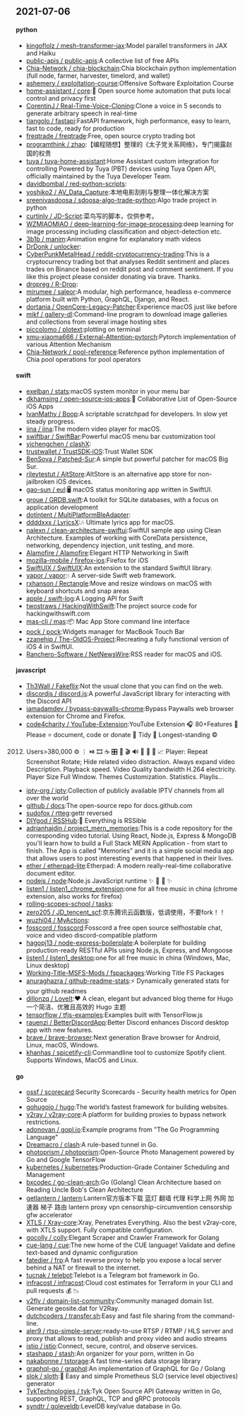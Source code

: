 ## 2021-07-06

#### python
* [kingoflolz / mesh-transformer-jax](https://github.com/kingoflolz/mesh-transformer-jax):Model parallel transformers in JAX and Haiku
* [public-apis / public-apis](https://github.com/public-apis/public-apis):A collective list of free APIs
* [Chia-Network / chia-blockchain](https://github.com/Chia-Network/chia-blockchain):Chia blockchain python implementation (full node, farmer, harvester, timelord, and wallet)
* [ashemery / exploitation-course](https://github.com/ashemery/exploitation-course):Offensive Software Exploitation Course
* [home-assistant / core](https://github.com/home-assistant/core):🏡
Open source home automation that puts local control and privacy first
* [CorentinJ / Real-Time-Voice-Cloning](https://github.com/CorentinJ/Real-Time-Voice-Cloning):Clone a voice in 5 seconds to generate arbitrary speech in real-time
* [tiangolo / fastapi](https://github.com/tiangolo/fastapi):FastAPI framework, high performance, easy to learn, fast to code, ready for production
* [freqtrade / freqtrade](https://github.com/freqtrade/freqtrade):Free, open source crypto trading bot
* [programthink / zhao](https://github.com/programthink/zhao):【编程随想】整理的《太子党关系网络》，专门揭露赵国的权贵
* [tuya / tuya-home-assistant](https://github.com/tuya/tuya-home-assistant):Home Assistant custom integration for controlling Powered by Tuya (PBT) devices using Tuya Open API, officially maintained by the Tuya Developer Team.
* [davidbombal / red-python-scripts](https://github.com/davidbombal/red-python-scripts):
* [yoshiko2 / AV_Data_Capture](https://github.com/yoshiko2/AV_Data_Capture):本地电影刮削与整理一体化解决方案
* [sreenivasdoosa / sdoosa-algo-trade-python](https://github.com/sreenivasdoosa/sdoosa-algo-trade-python):Algo trade project in python
* [curtinlv / JD-Script](https://github.com/curtinlv/JD-Script):菜鸟写的脚本，仅供参考。
* [WZMIAOMIAO / deep-learning-for-image-processing](https://github.com/WZMIAOMIAO/deep-learning-for-image-processing):deep learning for image processing including classification and object-detection etc.
* [3b1b / manim](https://github.com/3b1b/manim):Animation engine for explanatory math videos
* [DrDonk / unlocker](https://github.com/DrDonk/unlocker):
* [CyberPunkMetalHead / reddit-cryptocurrency-trading](https://github.com/CyberPunkMetalHead/reddit-cryptocurrency-trading):This is a cryptocurrency trading bot that analyses Reddit sentiment and places trades on Binance based on reddit post and comment sentiment. If you like this project please consider donating via brave. Thanks.
* [dropreg / R-Drop](https://github.com/dropreg/R-Drop):
* [mirumee / saleor](https://github.com/mirumee/saleor):A modular, high performance, headless e-commerce platform built with Python, GraphQL, Django, and React.
* [dortania / OpenCore-Legacy-Patcher](https://github.com/dortania/OpenCore-Legacy-Patcher):Experience macOS just like before
* [mikf / gallery-dl](https://github.com/mikf/gallery-dl):Command-line program to download image galleries and collections from several image hosting sites
* [piccolomo / plotext](https://github.com/piccolomo/plotext):plotting on terminal
* [xmu-xiaoma666 / External-Attention-pytorch](https://github.com/xmu-xiaoma666/External-Attention-pytorch):Pytorch implementation of various Attention Mechanism
* [Chia-Network / pool-reference](https://github.com/Chia-Network/pool-reference):Reference python implementation of Chia pool operations for pool operators

#### swift
* [exelban / stats](https://github.com/exelban/stats):macOS system monitor in your menu bar
* [dkhamsing / open-source-ios-apps](https://github.com/dkhamsing/open-source-ios-apps):📱
Collaborative List of Open-Source iOS Apps
* [IvanMathy / Boop](https://github.com/IvanMathy/Boop):A scriptable scratchpad for developers. In slow yet steady progress.
* [iina / iina](https://github.com/iina/iina):The modern video player for macOS.
* [swiftbar / SwiftBar](https://github.com/swiftbar/SwiftBar):Powerful macOS menu bar customization tool
* [yichengchen / clashX](https://github.com/yichengchen/clashX):
* [trustwallet / TrustSDK-iOS](https://github.com/trustwallet/TrustSDK-iOS):Trust Wallet SDK
* [BenSova / Patched-Sur](https://github.com/BenSova/Patched-Sur):A simple but powerful patcher for macOS Big Sur.
* [rileytestut / AltStore](https://github.com/rileytestut/AltStore):AltStore is an alternative app store for non-jailbroken iOS devices.
* [gao-sun / eul](https://github.com/gao-sun/eul):🖥️
macOS status monitoring app written in SwiftUI.
* [groue / GRDB.swift](https://github.com/groue/GRDB.swift):A toolkit for SQLite databases, with a focus on application development
* [dotintent / MultiPlatformBleAdapter](https://github.com/dotintent/MultiPlatformBleAdapter):
* [ddddxxx / LyricsX](https://github.com/ddddxxx/LyricsX):🎶
Ultimate lyrics app for macOS.
* [nalexn / clean-architecture-swiftui](https://github.com/nalexn/clean-architecture-swiftui):SwiftUI sample app using Clean Architecture. Examples of working with CoreData persistence, networking, dependency injection, unit testing, and more.
* [Alamofire / Alamofire](https://github.com/Alamofire/Alamofire):Elegant HTTP Networking in Swift
* [mozilla-mobile / firefox-ios](https://github.com/mozilla-mobile/firefox-ios):Firefox for iOS
* [SwiftUIX / SwiftUIX](https://github.com/SwiftUIX/SwiftUIX):An extension to the standard SwiftUI library.
* [vapor / vapor](https://github.com/vapor/vapor):💧
A server-side Swift web framework.
* [rxhanson / Rectangle](https://github.com/rxhanson/Rectangle):Move and resize windows on macOS with keyboard shortcuts and snap areas
* [apple / swift-log](https://github.com/apple/swift-log):A Logging API for Swift
* [twostraws / HackingWithSwift](https://github.com/twostraws/HackingWithSwift):The project source code for hackingwithswift.com
* [mas-cli / mas](https://github.com/mas-cli/mas):📦
Mac App Store command line interface
* [pock / pock](https://github.com/pock/pock):Widgets manager for MacBook Touch Bar
* [zzanehip / The-OldOS-Project](https://github.com/zzanehip/The-OldOS-Project):Recreating a fully functional version of iOS 4 in SwiftUI.
* [Ranchero-Software / NetNewsWire](https://github.com/Ranchero-Software/NetNewsWire):RSS reader for macOS and iOS.

#### javascript
* [Th3Wall / Fakeflix](https://github.com/Th3Wall/Fakeflix):Not the usual clone that you can find on the web.
* [discordjs / discord.js](https://github.com/discordjs/discord.js):A powerful JavaScript library for interacting with the Discord API
* [iamadamdev / bypass-paywalls-chrome](https://github.com/iamadamdev/bypass-paywalls-chrome):Bypass Paywalls web browser extension for Chrome and Firefox.
* [code4charity / YouTube-Extension](https://github.com/code4charity/YouTube-Extension):YouTube Extension
🎧
80+Features
🧰
Please
⭐
document, code or donate
📌
Tidy
📌
Longest-standing
©️
2012. Users>380,000
⚙️
⋮
⏯️
🎞️
☕
🎛️
🔴
🎬
🔊
🎨
🧩
🧪
📈
Player: Repeat Screenshot Rotate; Hide related video distraction. Always expand video Description. Playback speed. Video Quality bandwidth H.264 electricity. Player Size Full Window. Themes Customization. Statistics. Playlis…
* [iptv-org / iptv](https://github.com/iptv-org/iptv):Collection of publicly available IPTV channels from all over the world
* [github / docs](https://github.com/github/docs):The open-source repo for docs.github.com
* [sudofox / rtteg](https://github.com/sudofox/rtteg):gettr reversed
* [DIYgod / RSSHub](https://github.com/DIYgod/RSSHub):🍰
Everything is RSSible
* [adrianhajdin / project_mern_memories](https://github.com/adrianhajdin/project_mern_memories):This is a code repository for the corresponding video tutorial. Using React, Node.js, Express & MongoDB you'll learn how to build a Full Stack MERN Application - from start to finish. The App is called "Memories" and it is a simple social media app that allows users to post interesting events that happened in their lives.
* [ether / etherpad-lite](https://github.com/ether/etherpad-lite):Etherpad: A modern really-real-time collaborative document editor.
* [nodejs / node](https://github.com/nodejs/node):Node.js JavaScript runtime
✨
🐢
🚀
✨
* [listen1 / listen1_chrome_extension](https://github.com/listen1/listen1_chrome_extension):one for all free music in china (chrome extension, also works for firefox)
* [rolling-scopes-school / tasks](https://github.com/rolling-scopes-school/tasks):
* [zero205 / JD_tencent_scf](https://github.com/zero205/JD_tencent_scf):京东腾讯云函数版，低调使用，不要fork！！
* [wuzhi04 / MyActions](https://github.com/wuzhi04/MyActions):
* [fosscord / fosscord](https://github.com/fosscord/fosscord):Fosscord a free open source selfhostable chat, voice and video discord-compatible platform
* [hagopj13 / node-express-boilerplate](https://github.com/hagopj13/node-express-boilerplate):A boilerplate for building production-ready RESTful APIs using Node.js, Express, and Mongoose
* [listen1 / listen1_desktop](https://github.com/listen1/listen1_desktop):one for all free music in china (Windows, Mac, Linux desktop)
* [Working-Title-MSFS-Mods / fspackages](https://github.com/Working-Title-MSFS-Mods/fspackages):Working Title FS Packages
* [anuraghazra / github-readme-stats](https://github.com/anuraghazra/github-readme-stats):⚡
Dynamically generated stats for your github readmes
* [dillonzq / LoveIt](https://github.com/dillonzq/LoveIt):❤️
A clean, elegant but advanced blog theme for Hugo 一个简洁、优雅且高效的 Hugo 主题
* [tensorflow / tfjs-examples](https://github.com/tensorflow/tfjs-examples):Examples built with TensorFlow.js
* [rauenzi / BetterDiscordApp](https://github.com/rauenzi/BetterDiscordApp):Better Discord enhances Discord desktop app with new features.
* [brave / brave-browser](https://github.com/brave/brave-browser):Next generation Brave browser for Android, Linux, macOS, Windows.
* [khanhas / spicetify-cli](https://github.com/khanhas/spicetify-cli):Commandline tool to customize Spotify client. Supports Windows, MacOS and Linux.

#### go
* [ossf / scorecard](https://github.com/ossf/scorecard):Security Scorecards - Security health metrics for Open Source
* [gohugoio / hugo](https://github.com/gohugoio/hugo):The world’s fastest framework for building websites.
* [v2ray / v2ray-core](https://github.com/v2ray/v2ray-core):A platform for building proxies to bypass network restrictions.
* [adonovan / gopl.io](https://github.com/adonovan/gopl.io):Example programs from "The Go Programming Language"
* [Dreamacro / clash](https://github.com/Dreamacro/clash):A rule-based tunnel in Go.
* [photoprism / photoprism](https://github.com/photoprism/photoprism):Open-Source Photo Management powered by Go and Google TensorFlow
* [kubernetes / kubernetes](https://github.com/kubernetes/kubernetes):Production-Grade Container Scheduling and Management
* [bxcodec / go-clean-arch](https://github.com/bxcodec/go-clean-arch):Go (Golang) Clean Architecture based on Reading Uncle Bob's Clean Architecture
* [getlantern / lantern](https://github.com/getlantern/lantern):Lantern官方版本下载 蓝灯 翻墙 代理 科学上网 外网 加速器 梯子 路由 lantern proxy vpn censorship-circumvention censorship gfw accelerator
* [XTLS / Xray-core](https://github.com/XTLS/Xray-core):Xray, Penetrates Everything. Also the best v2ray-core, with XTLS support. Fully compatible configuration.
* [gocolly / colly](https://github.com/gocolly/colly):Elegant Scraper and Crawler Framework for Golang
* [cue-lang / cue](https://github.com/cue-lang/cue):The new home of the CUE language! Validate and define text-based and dynamic configuration
* [fatedier / frp](https://github.com/fatedier/frp):A fast reverse proxy to help you expose a local server behind a NAT or firewall to the internet.
* [tucnak / telebot](https://github.com/tucnak/telebot):Telebot is a Telegram bot framework in Go.
* [infracost / infracost](https://github.com/infracost/infracost):Cloud cost estimates for Terraform in your CLI and pull requests
💰
📉
* [v2fly / domain-list-community](https://github.com/v2fly/domain-list-community):Community managed domain list. Generate geosite.dat for V2Ray.
* [dutchcoders / transfer.sh](https://github.com/dutchcoders/transfer.sh):Easy and fast file sharing from the command-line.
* [aler9 / rtsp-simple-server](https://github.com/aler9/rtsp-simple-server):ready-to-use RTSP / RTMP / HLS server and proxy that allows to read, publish and proxy video and audio streams
* [istio / istio](https://github.com/istio/istio):Connect, secure, control, and observe services.
* [stashapp / stash](https://github.com/stashapp/stash):An organizer for your porn, written in Go
* [nakabonne / tstorage](https://github.com/nakabonne/tstorage):A fast time-series data storage library
* [graphql-go / graphql](https://github.com/graphql-go/graphql):An implementation of GraphQL for Go / Golang
* [slok / sloth](https://github.com/slok/sloth):🦥
Easy and simple Prometheus SLO (service level objectives) generator
* [TykTechnologies / tyk](https://github.com/TykTechnologies/tyk):Tyk Open Source API Gateway written in Go, supporting REST, GraphQL, TCP and gRPC protocols
* [syndtr / goleveldb](https://github.com/syndtr/goleveldb):LevelDB key/value database in Go.
